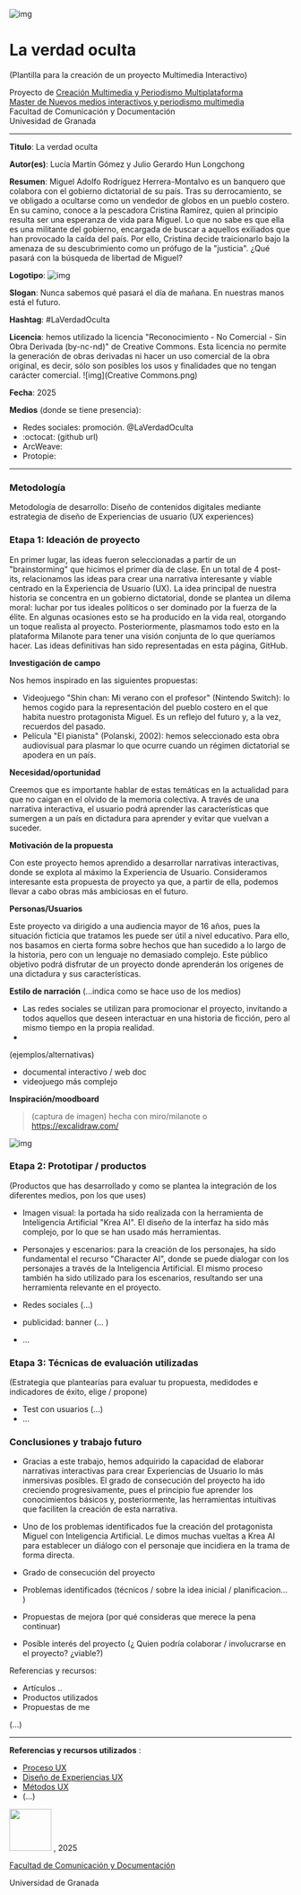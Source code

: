 ![img](Logo.png)
# La verdad oculta

(Plantilla para la creación de un proyecto Multimedia Interactivo)

Proyecto de [Creación Multimedia y Periodismo Multiplataforma](https://github.com/mgea/PeriodismoMultimedia) <br>
[Master de Nuevos medios interactivos y periodismo multimedia](https://masteres.ugr.es/newmedia-periodismo-multimedia/) <br>
Facultad de Comunicación y Documentación <br>
Univesidad de Granada  

----

**Titulo**: La verdad oculta

**Autor(es)**: Lucía Martín Gómez y Julio Gerardo Hun Longchong

**Resumen**: Miguel Adolfo Rodríguez Herrera-Montalvo es un banquero que colabora con el gobierno dictatorial de su país. Tras su derrocamiento, se ve obligado a ocultarse como un vendedor de globos en un pueblo costero. En su camino, conoce a la pescadora Cristina Ramírez, quien al principio resulta ser una esperanza de vida para Miguel. Lo que no sabe es que ella es una militante del gobierno, encargada de buscar a aquellos exiliados que han provocado la caída del país. Por ello, Cristina decide traicionarlo bajo la amenaza de su descubrimiento como un prófugo de la "justicia". ¿Qué pasará con la búsqueda de libertad de Miguel?

**Logotipo**: ![img](Logotipo.png)

**Slogan**: Nunca sabemos qué pasará el día de mañana. En nuestras manos está el futuro.

**Hashtag**: #LaVerdadOculta

**Licencia**: hemos utilizado la licencia "Reconocimiento - No Comercial - Sin Obra Derivada (by-nc-nd)" de Creative Commons. Esta licencia no permite la generación de obras derivadas ni hacer un uso comercial de la obra original, es decir, sólo son posibles los usos y finalidades que no tengan carácter comercial.
![img](Creative Commons.png)

**Fecha**: 2025

**Medios** (donde se tiene presencia): 

* Redes sociales: promoción. @LaVerdadOculta
* :octocat: (github url) 
* ArcWeave:
* Protopie:

--- 

### Metodología

Metodología de desarrollo: Diseño de contenidos digitales mediante estrategia de diseño de Experiencias de usuario (UX experiences) 

### Etapa 1: Ideación de proyecto 

En primer lugar, las ideas fueron seleccionadas a partir de un "brainstorming" que hicimos el primer día de clase. En un total de 4 post-its, relacionamos las ideas para crear una narrativa interesante y viable centrado en la Experiencia de Usuario (UX). La idea principal de nuestra historia se concentra en un gobierno dictatorial, donde se plantea un dilema moral: luchar por tus ideales políticos o ser dominado por la fuerza de la élite. En algunas ocasiones esto se ha producido en la vida real, otorgando un toque realista al proyecto.
Posteriormente, plasmamos todo esto en la plataforma Milanote para tener una visión conjunta de lo que queríamos hacer. Las ideas definitivas han sido representadas en esta página, GitHub.

**Investigación de campo**

Nos hemos inspirado en las siguientes propuestas:
* Videojuego "Shin chan: Mi verano con el profesor" (Nintendo Switch): lo hemos cogido para la representación del pueblo costero en el que habita nuestro protagonista Miguel. Es un reflejo del futuro y, a la vez, recuerdos del pasado.
* Película "El pianista" (Polanski, 2002): hemos seleccionado esta obra audiovisual para plasmar lo que ocurre cuando un régimen dictatorial se apodera en un país.

**Necesidad/oportunidad** 

Creemos que es importante hablar de estas temáticas en la actualidad para que no caigan en el olvido de la memoria colectiva. A través de una narrativa interactiva, el usuario podrá aprender las características que sumergen a un país en dictadura para aprender y evitar que vuelvan a suceder.

**Motivación de la propuesta**

Con este proyecto hemos aprendido a desarrollar narrativas interactivas, donde se explota al máximo la Experiencia de Usuario. Consideramos interesante esta propuesta de proyecto ya que, a partir de ella, podemos llevar a cabo obras más ambiciosas en el futuro.

**Personas/Usuarios** 

Este proyecto va dirigido a una audiencia mayor de 16 años, pues la situación ficticia que tratamos les puede ser útil a nivel educativo. Para ello, nos basamos en cierta forma sobre hechos que han sucedido a lo largo de la historia, pero con un lenguaje no demasiado complejo. Este público objetivo podrá disfrutar de un proyecto donde aprenderán los orígenes de una dictadura y sus características.

**Estilo de narración**  (...indica como se hace uso de los medios) 

* Las redes sociales se utilizan para promocionar el proyecto, invitando a todos aquellos que deseen interactuar en una historia de ficción, pero al mismo tiempo en la propia realidad.
* 

(ejemplos/alternativas) 
* documental interactivo / web doc
* videojuego más complejo

**Inspiración/moodboard**

> (captura de imagen) hecha con miro/milanote o https://excalidraw.com/

![img](Moodboard.png)

### Etapa 2: Prototipar / productos 

(Productos que has desarrollado y como se plantea la integración de los diferentes medios, pon los que uses) 

* Imagen visual: la portada ha sido realizada con la herramienta de Inteligencia Artificial "Krea AI". El diseño de la interfaz ha sido más complejo, por lo que se han usado más herramientas.

* Personajes y escenarios: para la creación de los personajes, ha sido fundamental el recurso "Character AI", donde se puede dialogar con los personajes a través de la Inteligencia Artificial. El mismo proceso también ha sido utilizado para los escenarios, resultando ser una herramienta relevante en el proyecto.

* Redes sociales (...) 

* publicidad: banner (... ) 

* ...

### Etapa 3: Técnicas de evaluación utilizadas

(Estrategia que plantearías para evaluar tu propuesta, medidodes e indicadores de éxito, elige / propone) 

* Test con usuarios (...) 
* ... 





### Conclusiones y trabajo futuro

* Gracias a este trabajo, hemos adquirido la capacidad de elaborar narrativas interactivas para crear Experiencias de Usuario lo más inmersivas posibles. El grado de consecución del proyecto ha ido creciendo progresivamente, pues el principio fue aprender los conocimientos básicos y, posteriormente, las herramientas intuitivas que faciliten la creación de esta narrativa.
* Uno de los problemas identificados fue la creación del protagonista Miguel con Inteligencia Artificial. Le dimos muchas vueltas a Krea AI para establecer un diálogo con el personaje que incidiera en la trama de forma directa.


* Grado de consecución del proyecto 
* Problemas identificados  (técnicos / sobre la idea inicial / planificacion… ) 
* Propuestas de mejora (por qué consideras que merece la pena continuar)
* Posible interés del proyecto (¿ Quien podría  colaborar / involucrarse en el proyecto? ¿viable?)


Referencias y recursos: 

* Artículos ..  
* Productos utilizados  
* Propuestas de me

(...)






----

**Referencias y recursos utilizados** :

* [Proceso UX](https://uxmastery.com/resources/process/)
* [Diseño de Experiencias UX](http://www.nosolousabilidad.com/articulos/uxd.htm) 
* [Métodos UX](https://mgea.github.io/UX-DIU-Checklist/index.html) 
* (...) 



<img src="https://mirrors.creativecommons.org/presskit/buttons/88x31/png/by-nc-sa.png"  width="75" > , 2025

[Facultad de Comunicación y Documentación](http://fcd.ugr.es)

Universidad de Granada











